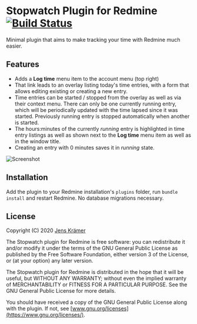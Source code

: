 # Stopwatch Plugin for Redmine [![Build Status](https://api.travis-ci.com/jkraemer/stopwatch.svg?branch=master)](https://app.travis-ci.com/github/jkraemer/stopwatch)

Minimal plugin that aims to make tracking your time with Redmine much easier.

## Features

- Adds a **Log time** menu item to the account menu (top right)
- That link leads to an overlay listing today's time entries, with a form that
  allows editing existing or creating a new entry.
- Time entries can be started / stopped from the overlay as well as via their
  context menu. There can only be one currently running entry, which will be
  periodically updated with the time lapsed since it was started. Previously
  running entry is stopped automatically when another is started.
- The hours:minutes of the currently *running* entry is highlighted in time
  entry listings as well as shown next to the **Log time** menu item as well as
  in the window title.
- Creating an entry with 0 minutes saves it in *running* state.

![Screenshot](https://github.com/jkraemer/stopwatch/raw/screenshots/img/screenshot.png)

## Installation

Add the plugin to your Redmine installation's `plugins` folder, run `bundle
install` and restart Redmine. No database migrations necessary.


## License

Copyright (C) 2020 [Jens Krämer](https://jkraemer.net)

The Stopwatch plugin for Redmine is free software: you can redistribute
it and/or modify it under the terms of the GNU General Public License as
published by the Free Software Foundation, either version 3 of the License, or
(at your option) any later version.

The Stopwatch plugin for Redmine is distributed in the hope that it
will be useful, but WITHOUT ANY WARRANTY; without even the implied warranty of
MERCHANTABILITY or FITNESS FOR A PARTICULAR PURPOSE.  See the GNU General
Public License for more details.

You should have received a copy of the GNU General Public License along with
the plugin. If not, see [www.gnu.org/licenses](https://www.gnu.org/licenses/).

